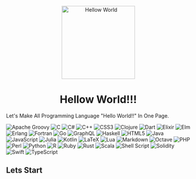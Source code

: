 <p align="center">
  <img width="200" src="./hw.png" alt="Hellow World">
  
  <h1 align="center">Hellow World!!!</h1>
</p> 

Let's Make All Programming Language "Hello World!!" In One Page. 

![Apache Groovy](https://img.shields.io/badge/Apache%20Groovy-4298B8.svg?style=for-the-badge&logo=Apache+Groovy&logoColor=white)
![C](https://img.shields.io/badge/c-%2300599C.svg?style=for-the-badge&logo=c&logoColor=white)
![C#](https://img.shields.io/badge/c%23-%23239120.svg?style=for-the-badge&logo=c-sharp&logoColor=white)
![C++](https://img.shields.io/badge/c++-%2300599C.svg?style=for-the-badge&logo=c%2B%2B&logoColor=white)
![CSS3](https://img.shields.io/badge/css3-%231572B6.svg?style=for-the-badge&logo=css3&logoColor=white)
![Clojure](https://img.shields.io/badge/Clojure-%23Clojure.svg?style=for-the-badge&logo=Clojure&logoColor=Clojure)
![Dart](https://img.shields.io/badge/dart-%230175C2.svg?style=for-the-badge&logo=dart&logoColor=white)
![Elixir](https://img.shields.io/badge/elixir-%234B275F.svg?style=for-the-badge&logo=elixir&logoColor=white)
![Elm](https://img.shields.io/badge/Elm-60B5CC?style=for-the-badge&logo=elm&logoColor=white)
![Erlang](https://img.shields.io/badge/Erlang-white.svg?style=for-the-badge&logo=erlang&logoColor=a90533)
![Fortran](https://img.shields.io/badge/Fortran-%23734F96.svg?style=for-the-badge&logo=fortran&logoColor=white)
![Go](https://img.shields.io/badge/go-%2300ADD8.svg?style=for-the-badge&logo=go&logoColor=white)
![GraphQL](https://img.shields.io/badge/-GraphQL-E10098?style=for-the-badge&logo=graphql&logoColor=white)
![Haskell](https://img.shields.io/badge/Haskell-5e5086?style=for-the-badge&logo=haskell&logoColor=white)
![HTML5](https://img.shields.io/badge/html5-%23E34F26.svg?style=for-the-badge&logo=html5&logoColor=white)
![Java](https://img.shields.io/badge/java-%23ED8B00.svg?style=for-the-badge&logo=java&logoColor=white)
![JavaScript](https://img.shields.io/badge/javascript-%23323330.svg?style=for-the-badge&logo=javascript&logoColor=%23F7DF1E)
![Julia](https://img.shields.io/badge/-Julia-9558B2?style=for-the-badge&logo=julia&logoColor=white)
![Kotlin](https://img.shields.io/badge/kotlin-%230095D5.svg?style=for-the-badge&logo=kotlin&logoColor=white)
![LaTeX](https://img.shields.io/badge/latex-%23008080.svg?style=for-the-badge&logo=latex&logoColor=white)
![Lua](https://img.shields.io/badge/lua-%232C2D72.svg?style=for-the-badge&logo=lua&logoColor=white)
![Markdown](https://img.shields.io/badge/markdown-%23000000.svg?style=for-the-badge&logo=markdown&logoColor=white)
![Octave](https://img.shields.io/badge/OCTAVE-darkblue?style=for-the-badge&logo=octave&logoColor=fcd683)
![PHP](https://img.shields.io/badge/php-%23777BB4.svg?style=for-the-badge&logo=php&logoColor=white)
![Perl](https://img.shields.io/badge/perl-%2339457E.svg?style=for-the-badge&logo=perl&logoColor=white)
![Python](https://img.shields.io/badge/python-3670A0?style=for-the-badge&logo=python&logoColor=ffdd54)
![R](https://img.shields.io/badge/r-%23276DC3.svg?style=for-the-badge&logo=r&logoColor=white)
![Ruby](https://img.shields.io/badge/ruby-%23CC342D.svg?style=for-the-badge&logo=ruby&logoColor=white)
![Rust](https://img.shields.io/badge/rust-%23000000.svg?style=for-the-badge&logo=rust&logoColor=white)
![Scala](https://img.shields.io/badge/scala-%23DC322F.svg?style=for-the-badge&logo=scala&logoColor=white)
![Shell Script](https://img.shields.io/badge/shell_script-%23121011.svg?style=for-the-badge&logo=gnu-bash&logoColor=white)
![Solidity](https://img.shields.io/badge/Solidity-%23363636.svg?style=for-the-badge&logo=solidity&logoColor=white)
![Swift](https://img.shields.io/badge/swift-F54A2A?style=for-the-badge&logo=swift&logoColor=white)
![TypeScript](https://img.shields.io/badge/typescript-%23007ACC.svg?style=for-the-badge&logo=typescript&logoColor=white)



## Lets Start 
